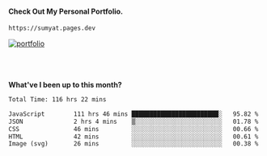 #### Check Out My Personal Portfolio.
````bash
https://sumyat.pages.dev
````

<a href='https://sumyat.pages.dev/'>
    <img src='https://github.com/sumyat-aung/sumyat-aung/assets/108873224/c9b4f2be-c585-4dd3-84e1-692c3854a6d8' alt='portfolio' align='center' />
</a>


<br />
<br />


<br />
<br />

**What've I been up to this month?**

<!--START_SECTION:waka-->

```txt
Total Time: 116 hrs 22 mins

JavaScript        111 hrs 46 mins ████████████████████████░   95.82 %
JSON              2 hrs 4 mins    ▒░░░░░░░░░░░░░░░░░░░░░░░░   01.78 %
CSS               46 mins         ░░░░░░░░░░░░░░░░░░░░░░░░░   00.66 %
HTML              42 mins         ░░░░░░░░░░░░░░░░░░░░░░░░░   00.61 %
Image (svg)       26 mins         ░░░░░░░░░░░░░░░░░░░░░░░░░   00.38 %
```

<!--END_SECTION:waka-->




